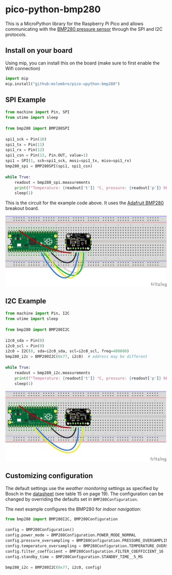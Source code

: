 # pico-python-bmp280

This is a MicroPython library for the Raspberry Pi Pico and allows communicating with the 
[BMP280 pressure sensor](https://www.bosch-sensortec.com/products/environmental-sensors/pressure-sensors/bmp280/) 
through the SPI and I2C protocols.

## Install on your board

Using mip, you can install this on the board (make sure to first enable the Wifi connection)

```python
import mip
mip.install("github:mslembro/pico-upython-bmp280")
```

## SPI Example
```python
from machine import Pin, SPI
from utime import sleep

from bmp280 import BMP280SPI

spi1_sck = Pin(10)
spi1_tx = Pin(11)
spi1_rx = Pin(12)
spi1_csn = Pin(13, Pin.OUT, value=1)
spi1 = SPI(1, sck=spi1_sck, mosi=spi1_tx, miso=spi1_rx)
bmp280_spi = BMP280SPI(spi1, spi1_csn)

while True:
    readout = bmp280_spi.measurements
    print(f"Temperature: {readout['t']} °C, pressure: {readout['p']} hPa.")
    sleep(1)
```
This is the circuit for the example code above. It uses the [Adafruit BMP280](https://www.adafruit.com/product/2651) 
breakout board.

![Fritzing wiring for the SPI example code .](images/example_spi.png "Wiring")

## I2C Example
```python
from machine import Pin, I2C
from utime import sleep

from bmp280 import BMP280I2C

i2c0_sda = Pin(8)
i2c0_scl = Pin(9)
i2c0 = I2C(0, sda=i2c0_sda, scl=i2c0_scl, freq=400000)
bmp280_i2c = BMP280I2C(0x77, i2c0)  # address may be different

while True:
    readout = bmp280_i2c.measurements
    print(f"Temperature: {readout['t']} °C, pressure: {readout['p']} hPa.")
    sleep(1)
```

![Fritzing wiring for the I2C example code .](images/example_i2c.png "Wiring")

## Customizing configuration
The default settings use the *weather monitoring* settings as specified 
by Bosch in the [datasheet](https://www.bosch-sensortec.com/products/environmental-sensors/pressure-sensors/bmp280/#documents)
(see table 15 on page 19). The configuration can be changed by overriding the defaults set in `BMP280Configuration`.

The next example configures the BMP280 for *indoor navigation*:
```python
from bmp280 import BMP280I2C, BMP280Configuration

config = BMP280Configuration()
config.power_mode = BMP280Configuration.POWER_MODE_NORMAL
config.pressure_oversampling = BMP280Configuration.PRESSURE_OVERSAMPLING_16X
config.temperature_oversampling = BMP280Configuration.TEMPERATURE_OVERSAMPLING_2X
config.filter_coefficient = BMP280Configuration.FILTER_COEFFICIENT_16
config.standby_time = BMP280Configuration.STANDBY_TIME__5_MS

bmp280_i2c = BMP280I2C(0x77, i2c0, config)
```
